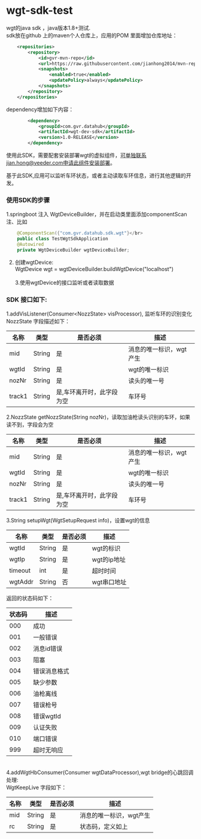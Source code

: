 # wgt-sdk-test
wgt的java sdk ，java版本1.8+测试.</br>
sdk放在github 上的maven个人仓库上，应用的POM 里面增加仓库地址：
```xml
    <repositories>
        <repository>
            <id>gvr-mvn-repo</id>
            <url>https://raw.githubusercontent.com/jianhong2014/mvn-repo/master</url>
            <snapshots>
                <enabled>true</enabled>
                <updatePolicy>always</updatePolicy>
            </snapshots>
        </repository>
    </repositories>
```

dependency增加如下内容：
```xml
        <dependency>
            <groupId>com.gvr.datahub</groupId>
            <artifactId>wgt-dev-sdk</artifactId>
            <version>1.0-RELEASE</version>
        </dependency>
```

使用此SDK，需要配套安装部署wgt的虚拟组件，可单独联系jian.hong@veeder.com申请此组件安装部署。</br>

基于此SDK,应用可以监听车环状态，或者主动读取车环信息，进行其他逻辑的开发。

### 使用SDK的步骤
1.springboot 注入 WgtDeviceBuilder，并在启动类里面添加componentScan注、比如</br>
```java
    @ComponentScan({"com.gvr.datahub.sdk.wgt"}</br>
    public class TestWgtSdkApplication
    @Autowired
    private WgtDeviceBuilder wgtDeviceBuilder; 
```
2. 创建wgtDevice:</br>
   WgtDevice wgt = wgtDeviceBuilder.buildWgtDevice("localhost")  
   </br>
3.使用wgtDevice的接口监听或者读取数据
   
### SDK 接口如下:
 1.addVisListener(Consumer\<NozzState\> visProcessor), 监听车环的识别变化</br>
 NozzState 字段描述如下：</br>

名称 | 类型 |是否必须 |描述 
----|----|----|---
mid | String | 是 |消息的唯一标识，wgt产生
wgtId | String | 是 |wgt的唯一标识
nozNr | String | 是 |读头的唯一号
track1| String | 是,车环离开时，此字段为空 |车环号

 2.NozzState getNozzState(String nozNr)，读取加油枪读头识别的车环，如果读不到，字段会为空</br>
 
 
名称 | 类型 |是否必须 |描述 
----|----|----|---
mid | String | 是 |消息的唯一标识，wgt产生
wgtId | String | 是 |wgt的唯一标识
nozNr | String | 是 |读头的唯一号
track1| String | 是,车环离开时，此字段为空 |车环号

3.String setupWgt(WgtSetupRequest info)，设置wgt的信息</br>

名称 | 类型 |是否必须 |描述 
----|----|----|---
wgtId | String | 是 |wgt的标识
wgtIp | String | 是 |wgt的ip地址
timeout | int | 是 |超时时间
wgtAddr| String |否| wgt串口地址

返回的状态码如下：</br>

状态码 | 描述 
----|----
000 | 成功 
001 | 一般错误
002 | 消息id错误 
003 | 阻塞
004 | 错误消息格式
005 | 缺少参数
006 | 油枪离线
007 | 错误枪号 
008 | 错误wgtId 
009 | 认证失败
010 | 端口错误
999 | 超时无响应
</br>
4.addWgtHbConsumer(Consumer<WgtKeepLive> wgtDataProcessor),wgt bridge的心跳回调处理:</br>
WgtKeepLive 字段如下：</br>

名称 | 类型 |是否必须 |描述 
----|----|----|---
mid | String | 是 |消息的唯一标识，wgt产生
rc | String | 是 |状态码，定义如上
